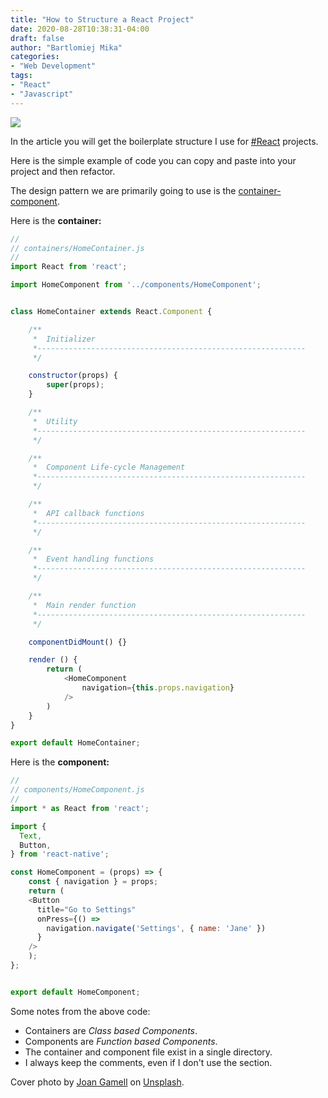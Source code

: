```yaml
---
title: "How to Structure a React Project"
date: 2020-08-28T10:38:31-04:00
draft: false
author: "Bartlomiej Mika"
categories:
- "Web Development"
tags:
- "React"
- "Javascript"
---
```


![](/img/2020/08/28/joan-gamell-ZS67i1HLllo-unsplash.jpg)

In the article you will get the boilerplate structure I use for [#React](/tags/react/) projects.

<!--more-->

Here is the simple example of code you can copy and paste into your project and then refactor.

The design pattern we are primarily going to use is the [container-component](https://reactpatterns.com/#container-component).

Here is the **container:**

```javascript
//
// containers/HomeContainer.js
//
import React from 'react';

import HomeComponent from '../components/HomeComponent';


class HomeContainer extends React.Component {

    /**
     *  Initializer
     *------------------------------------------------------------
     */

    constructor(props) {
        super(props);
    }

    /**
     *  Utility
     *------------------------------------------------------------
     */

    /**
     *  Component Life-cycle Management
     *------------------------------------------------------------
     */

    /**
     *  API callback functions
     *------------------------------------------------------------
     */

    /**
     *  Event handling functions
     *------------------------------------------------------------
     */

    /**
     *  Main render function
     *------------------------------------------------------------
     */

    componentDidMount() {}

    render () {
        return (
            <HomeComponent
                navigation={this.props.navigation}
            />
        )
    }
}

export default HomeContainer;
```

Here is the **component:**

```javascript
//
// components/HomeComponent.js
//
import * as React from 'react';

import {
  Text,
  Button,
} from 'react-native';

const HomeComponent = (props) => {
    const { navigation } = props;
    return (
    <Button
      title="Go to Settings"
      onPress={() =>
        navigation.navigate('Settings', { name: 'Jane' })
      }
    />
    );
};


export default HomeComponent;
```

Some notes from the above code:

* Containers are *Class based Components*.
* Components are *Function based Components*.
* The container and component file exist in a single directory.
* I always keep the comments, even if I don't use the section.

Cover photo by [Joan Gamell](https://unsplash.com/@gamell) on [Unsplash](https://unsplash.com).
